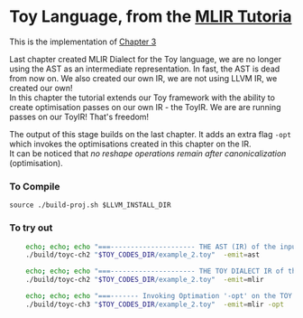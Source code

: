 
# Toy Language, from the [MLIR Tutoria](https://mlir.llvm.org/docs/Tutorials/Toy/)

This is the implementation of [Chapter 3](https://mlir.llvm.org/docs/Tutorials/Toy/Ch-3/)

Last chapter created MLIR Dialect for the Toy language, we are no longer using the AST as an intermediate representation. In fast, the AST is dead from now on. We also created our own IR, we
are not using LLVM IR, we created our own!   
In this chapter the tutorial extends our Toy framework with the ability to create optimisation passes on our own IR - the ToyIR. We are are running passes on our ToyIR! That's freedom! 

The output of this stage builds on the last chapter. It adds an extra flag `-opt` which invokes
the optimisations created in this chapter on the IR.     
It can be noticed that *no reshape operations remain after canonicalization* (optimisation).


### To Compile
`source ./build-proj.sh $LLVM_INSTALL_DIR`

### To try out
```bash
    echo; echo; echo "===--------------------- THE AST (IR) of the input code  -----------===="
    ./build/toyc-ch2 "$TOY_CODES_DIR/example_2.toy"  -emit=ast

    echo; echo; echo "===--------------------- THE TOY DIALECT IR of the input code ----------===="
    ./build/toyc-ch2 "$TOY_CODES_DIR/example_2.toy"  -emit=mlir

    echo; echo; echo "===------- Invoking Optimation '-opt' on the TOY DIALECT IR of the input code => MAGIC !!! -----===="
    ./build/toyc-ch3 "$TOY_CODES_DIR/example_2.toy"  -emit=mlir -opt

```

